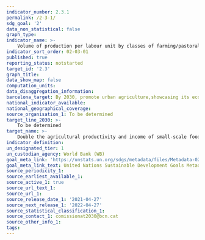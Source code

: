 ```yaml
---
indicator_number: 2.3.1
permalink: /2-3-1/
sdg_goal: '2'
data_non_statistical: false
graph_type: 
indicator_name: >-
    Volume of production per labour unit by classes of farming/pastoral/forestry enterprise size
indicator_sort_order: 02-03-01
published: true
reporting_status: notstarted
target_id: '2.3'
graph_title: 
data_show_map: false
computation_units: 
data_disaggregation_information:
barcelona_target: By 2030, promote urban agriculture,showcasing its economic, ecological and social benefits
national_indicator_available: 
national_geographical_coverage:  
source_organisation_1: To be determined
target_line_2030: >-
    To be determined
target_name: >-
    Double the agricultural productivity and income of small-scale food producers, especially women, indigenous peoples, family farmers, pastoralists and fishers,  including through secure and equal access to land, other productive resources and inputs, knowledge, financial services, markets and opportunities for value addition and non-agricultural employment
indicator_definition:
un_designated_tier: 1
un_custodian_agency: World Bank (WB)
goal_meta_link: 'https://unstats.un.org/sdgs/metadata/files/Metadata-02-03-01.pdf'
goal_meta_link_text: United Nations Sustainable Development Goals Metadata (pdf 894kB)
source_periodicity_1: 
source_earliest_available_1: 
source_active_1: true
source_url_text_1: 
source_url_1: 
source_release_date_1: '2021-04-27'
source_next_release_1: '2022-04-27'
source_statistical_classification_1: 
source_contact_1: comissionat2030@bcn.cat
source_other_info_1: 
tags:
---
```

